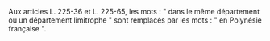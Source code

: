   
Aux articles L. 225-36 et L. 225-65, les mots : " dans le même département ou un département limitrophe " sont remplacés par les mots : " en Polynésie française ".  

  
